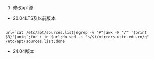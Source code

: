 1. 修改apt源
- 20.04LTS及以前版本
```

url=`cat /etc/apt/sources.list|egrep -v "#"|awk -F "/" '{print $3}'|uniq`;for i in $url;do sed -i "s/$i/mirrors.ustc.edu.cn/g" /etc/apt/sources.list;done

```
- 24.04版本
```


```
